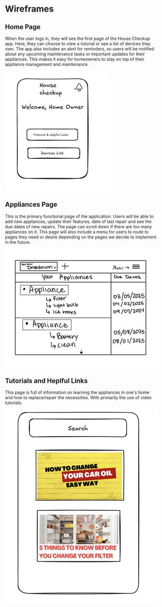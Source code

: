 # Wireframes

## Home Page 

When the user logs in, they will see the first page of the House Checkup app. Here, they can choose to view a tutorial or see a list of devices they own. The app also includes an alert for reminders, so users will be notified about any upcoming maintenance tasks or important updates for their appliances. This makes it easy for homeowners to stay on top of their appliance management and maintenance.  

![Wireframe 1](./Wireframe1HP.png)

## Appliances Page 

This is the primary functional page of the application. Users will be able to add new appliances, update their features, date of last repair and see the due dates of new repairs. The page can scroll down if there are too many appliances on it. This page will also include a menu for users to route to pages they need or desire depending on the pages we decide to implement in the future.  

![Wireframe 2](./Wireframe2DP.jpg)

## Tutorials and Heplful Links

This page is full of information on learning the appliances in one's home and how to replace/repair the necessities. With primarily the use of video tutorials.  

![Wireframe 2](./Wireframe3TP.png)
